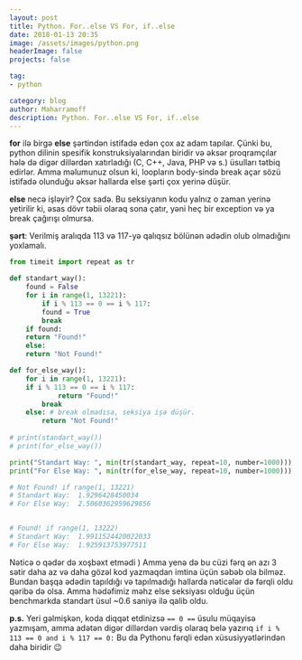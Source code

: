 ```yaml
---
layout: post
title: Python. For..else VS For, if..else
date: 2018-01-13 20:35
image: /assets/images/python.png
headerImage: false
projects: false

tag:
- python

category: blog
author: Maharramoff
description: Python. For..else VS For, if..else
---
```


**for** ilə birgə **else** şərtindən istifadə edən çox az adam tapılar. Çünki bu, python dilinin spesifik konstruksiyalarından biridir və əksər proqramçılar hələ də digər dillərdən xatırladığı (C, C++, Java, PHP və s.) üsulları tətbiq edirlər. Amma məlumunuz olsun ki, loopların body-sində break açar sözü istifadə olunduğu əksər hallarda else şərti çox yerinə düşür.

**else** necə işləyir? Çox sadə. Bu seksiyanın kodu yalnız o zaman yerinə yetirilir ki, əsas dövr təbii olaraq sona çatır, yəni heç bir exception və ya break çağırışı olmursa.

**şərt**: Verilmiş aralıqda 113 və 117-yə qalıqsız bölünən ədədin olub olmadığını yoxlamalı.

```python
from timeit import repeat as tr

def standart_way():
    found = False
    for i in range(1, 13221):
        if i % 113 == 0 == i % 117: 
	    found = True
	    break
    if found:
	return "Found!"
    else:
	return "Not Found!"

def for_else_way():
    for i in range(1, 13221):
	if i % 113 == 0 == i % 117:
            return "Found!"
	    break
    else: # break olmadısa, seksiya işə düşür.
        return "Not Found!"
		
# print(standart_way())
# print(for_else_way())

print("Standart Way: ", min(tr(standart_way, repeat=10, number=1000)))
print("For Else Way: ", min(tr(for_else_way, repeat=10, number=1000)))

# Not Found! if range(1, 13221)
# Standart Way:  1.9296428450034
# For Else Way:  2.5060362959629856


# Found! if range(1, 13222)
# Standart Way:  1.9911524420022033
# For Else Way:  1.925913753977511
```

Nəticə o qədər də xoşbəxt etmədi ) Amma yenə də bu cüzi fərq ən azı 3 sətir daha az və daha gözəl kod yazmaqdan imtina üçün səbəb ola bilməz. Bundan başqa ədədin tapıldığı və tapılmadığı hallarda nəticələr də fərqli oldu qəribə də olsa. Amma hədəfimiz məhz else seksiyası olduğu üçün benchmarkda standart üsul ~0.6 saniyə ilə qalib oldu.

**p.s.** Yeri gəlmişkən, koda diqqət etdinizsə `== 0 ==` üsulu müqayisə yazmışam, amma adətən digər dillərdən vərdiş olaraq belə yazırıq `if i % 113 == 0 and i % 117 == 0:`  Bu da Pythonu fərqli edən xüsusiyyətlərindən daha biridir 😉

